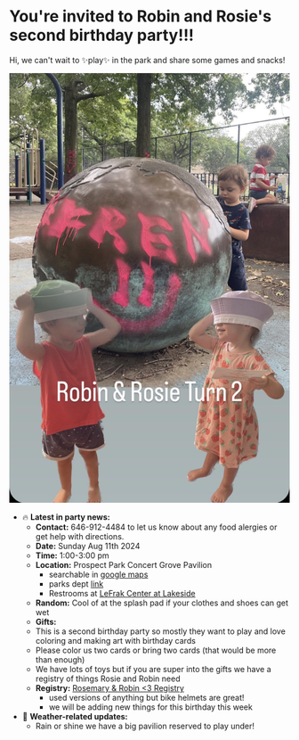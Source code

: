 
#  You're invited to Robin and Rosie's second birthday party!!!

Hi, we can't wait to ✨play✨ in the park and share some games and snacks!

![image](bday.png)
 
- 🔥 **Latest in party news:**
  - **Contact:** 646-912-4484 to let us know about any food alergies or get help with directions.
  - **Date:** Sunday Aug 11th 2024
  - **Time:** 1:00-3:00 pm
  - **Location:** Prospect Park Concert Grove Pavilion
    - searchable in [google maps](https://maps.app.goo.gl/9zDRJPsYukrmJWTi6)
    - parks dept [link](https://www.prospectpark.org/visit-the-park/park-map/points-interest/points-interest-concert-grove-pavilion/)
    - Restrooms at [LeFrak Center at Lakeside](https://g.co/kgs/5QZLU8d)
  - **Random:** Cool of at the splash pad if your clothes and shoes can get wet
  - **Gifts:**
   - This is a second birthday party so mostly they want to play and love coloring and making art with birthday cards
   - Please color us two cards or bring two cards (that would be more than enough)
   - We have lots of toys but if you are super into the gifts we have a registry of things Rosie and Robin need
   - **Registry:** [Rosemary & Robin <3 Registry](https://www.babylist.com/list/baby-reg-mike-i)
     - used versions of anything but bike helmets are great!
     - we will be adding new things for this birthday this week
- 👀 **Weather-related updates:**
  - Rain or shine we have a big pavilion reserved to play under!

